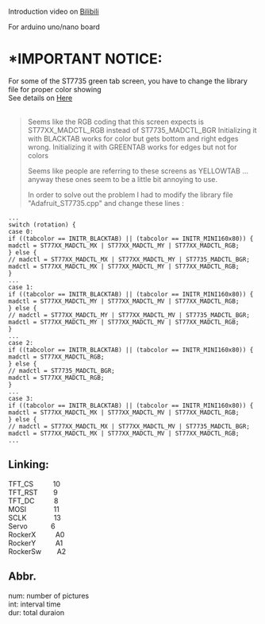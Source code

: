 Introduction video on [Bilibili](https://www.bilibili.com/video/BV1rCYEewEnP/)

For arduino uno/nano board

*IMPORTANT NOTICE:
==================
For some of the ST7735 green tab screen, you have to change the library file for proper color showing<br>
See details on [Here](https://github.com/adafruit/Adafruit-ST7735-Library/issues/154)<br>
<br>
>Seems like the RGB coding that this screen expects is ST77XX_MADCTL_RGB instead of ST7735_MADCTL_BGR
>Initializing it with BLACKTAB works for color but gets bottom and right edges wrong.
>Initializing it with GREENTAB works for edges but not for colors
>
>Seems like people are referring to these screens as YELLOWTAB ... anyway these ones seem to be a little bit annoying to use.
>
>In order to solve out the problem I had to modify the library file "Adafruit_ST7735.cpp" and change these lines :
```
...
switch (rotation) {
case 0:
if ((tabcolor == INITR_BLACKTAB) || (tabcolor == INITR_MINI160x80)) {
madctl = ST77XX_MADCTL_MX | ST77XX_MADCTL_MY | ST77XX_MADCTL_RGB;
} else {
// madctl = ST77XX_MADCTL_MX | ST77XX_MADCTL_MY | ST7735_MADCTL_BGR;
madctl = ST77XX_MADCTL_MX | ST77XX_MADCTL_MY | ST77XX_MADCTL_RGB;
}
...
case 1:
if ((tabcolor == INITR_BLACKTAB) || (tabcolor == INITR_MINI160x80)) {
madctl = ST77XX_MADCTL_MY | ST77XX_MADCTL_MV | ST77XX_MADCTL_RGB;
} else {
// madctl = ST77XX_MADCTL_MY | ST77XX_MADCTL_MV | ST7735_MADCTL_BGR;
madctl = ST77XX_MADCTL_MY | ST77XX_MADCTL_MV | ST77XX_MADCTL_RGB;
}
...
case 2:
if ((tabcolor == INITR_BLACKTAB) || (tabcolor == INITR_MINI160x80)) {
madctl = ST77XX_MADCTL_RGB;
} else {
// madctl = ST7735_MADCTL_BGR;
madctl = ST77XX_MADCTL_RGB;
}
...
case 3:
if ((tabcolor == INITR_BLACKTAB) || (tabcolor == INITR_MINI160x80)) {
madctl = ST77XX_MADCTL_MX | ST77XX_MADCTL_MV | ST77XX_MADCTL_RGB;
} else {
// madctl = ST77XX_MADCTL_MX | ST77XX_MADCTL_MV | ST7735_MADCTL_BGR;
madctl = ST77XX_MADCTL_MX | ST77XX_MADCTL_MV | ST77XX_MADCTL_RGB;
...
```

Linking:
--------
TFT_CS&nbsp;&nbsp;&nbsp;&nbsp;&nbsp;&nbsp;&nbsp;&nbsp;&nbsp;&nbsp;10<br>
TFT_RST&nbsp;&nbsp;&nbsp;&nbsp;&nbsp;&nbsp;&nbsp;&nbsp;9<br>
TFT_DC&nbsp;&nbsp;&nbsp;&nbsp;&nbsp;&nbsp;&nbsp;&nbsp;&nbsp;&nbsp;8<br>
MOSI&nbsp;&nbsp;&nbsp;&nbsp;&nbsp;&nbsp;&nbsp;&nbsp;&nbsp;&nbsp;&nbsp;&nbsp;&nbsp;&nbsp;11<br>
SCLK&nbsp;&nbsp;&nbsp;&nbsp;&nbsp;&nbsp;&nbsp;&nbsp;&nbsp;&nbsp;&nbsp;&nbsp;&nbsp;&nbsp;13<br>
Servo&nbsp;&nbsp;&nbsp;&nbsp;&nbsp;&nbsp;&nbsp;&nbsp;&nbsp;&nbsp;&nbsp;&nbsp;6<br>
RockerX&nbsp;&nbsp;&nbsp;&nbsp;&nbsp;&nbsp;&nbsp;&nbsp;&nbsp;&nbsp;A0<br>
RockerY&nbsp;&nbsp;&nbsp;&nbsp;&nbsp;&nbsp;&nbsp;&nbsp;&nbsp;&nbsp;A1<br>
RockerSw&nbsp;&nbsp;&nbsp;&nbsp;&nbsp;&nbsp;&nbsp;&nbsp;A2<br>

Abbr.
-----
num: number of pictures<br>
int: interval time<br>
dur: total duraion<br>
